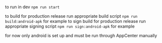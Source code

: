 to run in dev `npm run start`

to build for production release run appropriate build script `npm run build:android-apk` for example
to sign build for production release run appropriate signing script `npm run sign:android-apk` for example

for now only android is set up and must be run through AppCenter manually
